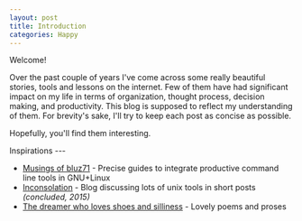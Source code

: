 ```yaml
---
layout: post
title: Introduction
categories: Happy
---
```


Welcome!

Over the past couple of years I've come across some really beautiful
stories, tools and lessons on the internet. Few of them have had
significant impact on my life in terms of organization, thought
process, decision making, and productivity. This blog is supposed to
reflect my understanding of them. For brevity's sake, I'll try to keep
each post as concise as possible.

Hopefully, you'll find them interesting.

Inspirations ---

- [Musings of bluz71](https://bluz71.github.io/) - Precise guides to
integrate productive command line tools in GNU+Linux
- [Inconsolation](https://inconsolation.wordpress.com/) - Blog
discussing lots of unix tools in short posts *(concluded, 2015)*
- [The dreamer who loves shoes and
silliness](https://thedreamerwholovesshoesandsilliness.wordpress.com) -
Lovely poems and proses
